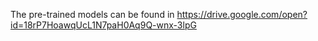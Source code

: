 The pre-trained models can be found in https://drive.google.com/open?id=18rP7HoawqUcL1N7paH0Aq9Q-wnx-3lpG
